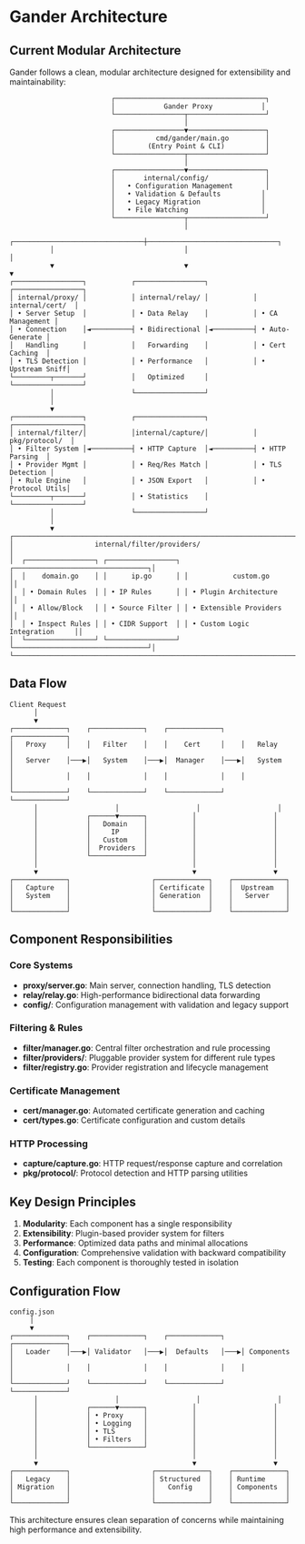# Gander Architecture

## Current Modular Architecture

Gander follows a clean, modular architecture designed for extensibility and maintainability:

```
                         ┌─────────────────────────────────────┐
                         │            Gander Proxy            │
                         └─────────────────┬───────────────────┘
                                           │
                         ┌─────────────────▼───────────────────┐
                         │          cmd/gander/main.go         │
                         │        (Entry Point & CLI)          │
                         └─────────────────┬───────────────────┘
                                           │
                         ┌─────────────────▼───────────────────┐
                         │       internal/config/              │
                         │   • Configuration Management        │
                         │   • Validation & Defaults          │
                         │   • Legacy Migration               │
                         │   • File Watching                  │
                         └─────────────────┬───────────────────┘
                                           │
          ┌────────────────────────────────┼────────────────────────────────┐
          │                                │                                │
          ▼                                ▼                                ▼
┌─────────────────┐           ┌─────────────────┐           ┌─────────────────┐
│ internal/proxy/ │           │ internal/relay/ │           │ internal/cert/  │
│ • Server Setup  │           │ • Data Relay    │           │ • CA Management │
│ • Connection    │◄──────────┤ • Bidirectional │◄──────────┤ • Auto-Generate │
│   Handling      │           │   Forwarding    │           │ • Cert Caching  │
│ • TLS Detection │           │ • Performance   │           │ • Upstream Sniff│
└─────────┬───────┘           │   Optimized     │           └─────────────────┘
          │                   └─────────────────┘
          │
          ▼
┌─────────────────┐           ┌─────────────────┐           ┌─────────────────┐
│ internal/filter/│           │internal/capture/│           │  pkg/protocol/  │
│ • Filter System │◄──────────┤ • HTTP Capture  │◄──────────┤ • HTTP Parsing  │
│ • Provider Mgmt │           │ • Req/Res Match │           │ • TLS Detection │
│ • Rule Engine   │           │ • JSON Export   │           │ • Protocol Utils│
└─────────┬───────┘           │ • Statistics    │           └─────────────────┘
          │                   └─────────────────┘
          │
          ▼
┌─────────────────────────────────────────────────────────────────────────────┐
│                    internal/filter/providers/                              │
│  ┌─────────────────┐ ┌─────────────────┐ ┌─────────────────────────────────┐│
│  │    domain.go    │ │      ip.go      │ │           custom.go             ││
│  │ • Domain Rules  │ │ • IP Rules      │ │ • Plugin Architecture          ││
│  │ • Allow/Block   │ │ • Source Filter │ │ • Extensible Providers         ││
│  │ • Inspect Rules │ │ • CIDR Support  │ │ • Custom Logic Integration     ││
│  └─────────────────┘ └─────────────────┘ └─────────────────────────────────┘│
└─────────────────────────────────────────────────────────────────────────────┘
```

## Data Flow

```
Client Request
      │
      ▼
┌─────────────┐    ┌─────────────┐    ┌─────────────┐    ┌─────────────┐
│   Proxy     │    │   Filter    │    │    Cert     │    │   Relay     │
│   Server    │───▶│   System    │───▶│  Manager    │───▶│   System    │
│             │    │             │    │             │    │             │
└─────────────┘    └─────────────┘    └─────────────┘    └─────────────┘
      │                   │                   │                   │
      │            ┌──────▼──────┐           │                   │
      │            │   Domain    │           │                   │
      │            │     IP      │           │                   │
      │            │   Custom    │           │                   │
      │            │  Providers  │           │                   │
      │            └─────────────┘           │                   │
      │                                      │                   │
      ▼                                      ▼                   ▼
┌─────────────┐                    ┌─────────────┐    ┌─────────────┐
│   Capture   │                    │ Certificate │    │  Upstream   │
│   System    │                    │ Generation  │    │   Server    │
│             │                    │             │    │             │
└─────────────┘                    └─────────────┘    └─────────────┘
```

## Component Responsibilities

### Core Systems
- **proxy/server.go**: Main server, connection handling, TLS detection
- **relay/relay.go**: High-performance bidirectional data forwarding
- **config/**: Configuration management with validation and legacy support

### Filtering & Rules
- **filter/manager.go**: Central filter orchestration and rule processing
- **filter/providers/**: Pluggable provider system for different rule types
- **filter/registry.go**: Provider registration and lifecycle management

### Certificate Management
- **cert/manager.go**: Automated certificate generation and caching
- **cert/types.go**: Certificate configuration and custom details

### HTTP Processing
- **capture/capture.go**: HTTP request/response capture and correlation
- **pkg/protocol/**: Protocol detection and HTTP parsing utilities

## Key Design Principles

1. **Modularity**: Each component has a single responsibility
2. **Extensibility**: Plugin-based provider system for filters
3. **Performance**: Optimized data paths and minimal allocations
4. **Configuration**: Comprehensive validation with backward compatibility
5. **Testing**: Each component is thoroughly tested in isolation

## Configuration Flow

```
config.json
     │
     ▼
┌─────────────┐    ┌─────────────┐    ┌─────────────┐    ┌─────────────┐
│   Loader    │───▶│ Validator   │───▶│  Defaults   │───▶│ Components  │
│             │    │             │    │             │    │             │
└─────────────┘    └─────────────┘    └─────────────┘    └─────────────┘
      │                   │                   │                   │
      │            ┌──────▼──────┐           │                   │
      │            │ • Proxy     │           │                   │
      │            │ • Logging   │           │                   │
      │            │ • TLS       │           │                   │
      │            │ • Filters   │           │                   │
      │            └─────────────┘           │                   │
      │                                      │                   │
      ▼                                      ▼                   ▼
┌─────────────┐                    ┌─────────────┐    ┌─────────────┐
│   Legacy    │                    │ Structured  │    │ Runtime     │
│ Migration   │                    │   Config    │    │ Components  │
│             │                    │             │    │             │
└─────────────┘                    └─────────────┘    └─────────────┘
```

This architecture ensures clean separation of concerns while maintaining high performance and extensibility. 
